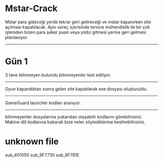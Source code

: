 # Mstar-Crack

Mstar para gideceği yerde tekrar geri getireceği ve mstar kapanırken site açılması kapatılacak. Aynı süreç içerisinde tersine mühendislik ile bir çok işlemden bizen para şeker puan veya yıldız gitmesi yerine geri gelmesi planlanıyor.

-------------

# Gün 1

3 tane bilinmeyen bulundu bilinmeyenler test ediliyor.

-------------

Oyun kapandıktan sonra gelen site kapatılarak exe dosyası oluşturuldu.

--------------

GameGuard launcher kodları aranıyor.

--------------

bilinmeyenler dosyalarına yukarıdan olaşabilir kodlarını görebilirsiniz. Makine dili kodlarına bakarak bize neler söylediklerine kestirebilirsiniz.


# unknown file


sub_401050
sub_9F7730
sub_9F781E
